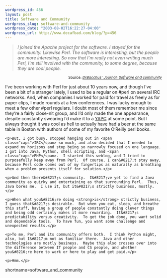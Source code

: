 ```yaml
--- 
wordpress_id: 456
layout: post
title: Software and Community
wordpress_slug: software-and-community
wordpress_date: "2003-08-02T16:22:27-04:00"
wordpress_url: http://www.decafbad.com/blog/?p=456
---
```

<blockquote cite="http://www.drbacchus.com/journal/archives/000264.html"><i>I joined the Apache project for the software. I stayed for the community. Likewise Perl. The software is interesting, but the people are more interesting. So now that I'm really not even writing much Perl, I'm still involved with the community, to some degree, because they are cool people. </i></blockquote><div class="credit" align="right"><small>Source: <cite><a href="http://www.drbacchus.com/journal/archives/000264.html">DrBacchus' Journal: Software and community</a></cite></small></div>	<p>I&#8217;ve been working with Perl for just about 10 years now, and though I&#8217;ve been a bit of a stranger lately, I used to be a regular on #perl on several <span class="caps">IRC</span> networks.  And, when companies I worked for paid for travel as freely as for paper clips, I made rounds at a few conferences.  I was lucky enough to meet a few other #perl regulars.  I doubt most of them remember me since they&#8216;re a fairly close-nit group, and I&#8217;d only made the one appearance, despite constantly swearing I&#8217;d make it to a <a href="http://www.yapc.org/America/"><span class="caps">YAPC</span></a> at some point.  But I always thought it was cool as hell to actually have had a beer at the same table in Boston with authors of some of my favorite O&#8216;Reilly perl books.</p>

	<p>But, I got busy, stopped hanging out in <span class="caps">IRC</span> so much, and also decided that I needed to expand my horizons and stop being so narrowly focused on one language.  I got into Java, Python, shell scripting, and <span class="caps">PHP</span>.  I started this weblog, and I tried to purposefully keep away from Perl.  Of course, I can&#8217;t stay away, because Perl code comes out of my fingertips as naturally as breathing when a problem presents itself for solution.</p>

	<p>And then there&#8217;s community.  I&#8217;ve yet to find a Java community as quirky and entertaining as that surrounding Perl.  Thus, Java bores me.  I use it, but it&#8217;s strictly business, mostly.</p>

	<p>When what you&#8216;re doing <strong>is</strong> strictly business, I guess that&#8217;s desirable.  But when you eat, sleep, and breathe this stuff, having a group of people constantly doing clever things and being odd certainly makes it more rewarding.  It&#8217;s predictability versus creativity.  To get the job done, you want solid and dependable tools.  To have fun, you want some challenge and unexpected results.</p>

	<p>To me, Perl and its community offers both.  I think Python might, also, but I&#8217;m not as familiar there.  Java and other technologies are mostly business.  Maybe this also crosses over into the difference between IT people and CS people, and whether you&#8216;re here to work or here to play and get paid.</p>

	<p>Hmm.</p>
<!--more-->
shortname=software_and_community
